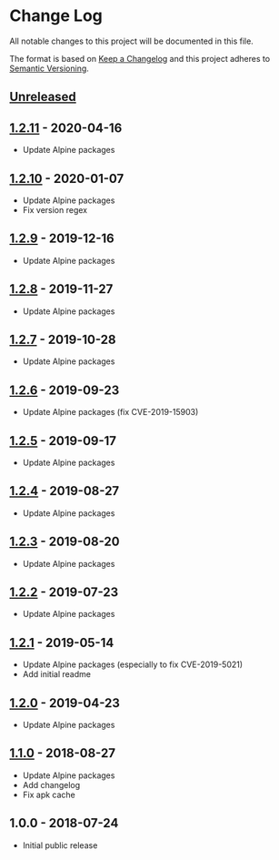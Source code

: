 # Change Log
All notable changes to this project will be documented in this file.

The format is based on [Keep a Changelog](http://keepachangelog.com/)
and this project adheres to [Semantic Versioning](http://semver.org/).

## [Unreleased]

## [1.2.11] - 2020-04-16
- Update Alpine packages

## [1.2.10] - 2020-01-07
- Update Alpine packages
- Fix version regex

## [1.2.9] - 2019-12-16
- Update Alpine packages

## [1.2.8] - 2019-11-27
- Update Alpine packages

## [1.2.7] - 2019-10-28
- Update Alpine packages

## [1.2.6] - 2019-09-23
- Update Alpine packages (fix CVE-2019-15903)

## [1.2.5] - 2019-09-17
- Update Alpine packages

## [1.2.4] - 2019-08-27
- Update Alpine packages

## [1.2.3] - 2019-08-20
- Update Alpine packages

## [1.2.2] - 2019-07-23
- Update Alpine packages

## [1.2.1] - 2019-05-14
- Update Alpine packages (especially to fix CVE-2019-5021)
- Add initial readme

## [1.2.0] - 2019-04-23
- Update Alpine packages

## [1.1.0] - 2018-08-27
- Update Alpine packages
- Add changelog
- Fix apk cache

## 1.0.0 - 2018-07-24
- Initial public release

[Unreleased]:  https://github.com/gmitirol/alpine38/compare/1.2.11...HEAD
[1.2.11]: https://github.com/gmitirol/alpine38/compare/1.2.10...1.2.11
[1.2.10]: https://github.com/gmitirol/alpine38/compare/1.2.9...1.2.10
[1.2.9]: https://github.com/gmitirol/alpine38/compare/1.2.8...1.2.9
[1.2.8]: https://github.com/gmitirol/alpine38/compare/1.2.7...1.2.8
[1.2.7]: https://github.com/gmitirol/alpine38/compare/1.2.6...1.2.7
[1.2.6]: https://github.com/gmitirol/alpine38/compare/1.2.5...1.2.6
[1.2.5]: https://github.com/gmitirol/alpine38/compare/1.2.4...1.2.5
[1.2.4]: https://github.com/gmitirol/alpine38/compare/1.2.3...1.2.4
[1.2.3]: https://github.com/gmitirol/alpine38/compare/1.2.2...1.2.3
[1.2.2]: https://github.com/gmitirol/alpine38/compare/1.2.1...1.2.2
[1.2.1]: https://github.com/gmitirol/alpine38/compare/1.2.0...1.2.1
[1.2.0]: https://github.com/gmitirol/alpine38/compare/1.1.0...1.2.0
[1.1.0]: https://github.com/gmitirol/alpine38/compare/1.0.0...1.1.0
